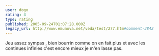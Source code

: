 ```yaml
---
user: dogo
rating: 4
type: rating
published: 2005-09-24T01:07:28.000Z
legacy_url: http://www.emunova.net/veda/test/277.htm#comment-3842
---
```

Jeu assez sympas , bien bourrin comme on en fait plus et avec les continues infinies c'est encore mieux je m'en lasse pas.